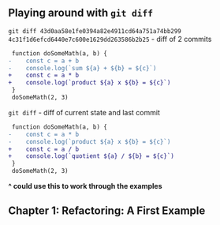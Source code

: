 ## Playing around with `git diff`

`git diff 43d0aa58e1fe0394a82e4911cd64a751a74bb299 4c31f1d6efcd6440e7c600e1629dd263586b2b25` - diff of 2 commits

```diff
 function doSomeMath(a, b) {
-    const c = a + b
-    console.log(`sum ${a} + ${b} = ${c}`)
+    const c = a * b
+    console.log(`product ${a} x ${b} = ${c}`)
 }
 doSomeMath(2, 3)
```

`git diff` - diff of current state and last commit

```diff
 function doSomeMath(a, b) {
-    const c = a * b
-    console.log(`product ${a} x ${b} = ${c}`)
+    const c = a / b
+    console.log(`quotient ${a} / ${b} = ${c}`)
 }
 doSomeMath(2, 3)
```

**^ could use this to work through the examples**

## Chapter 1: Refactoring: A First Example

